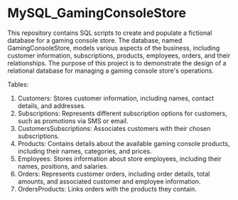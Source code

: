 # MySQL_GamingConsoleStore
This repository contains SQL scripts to create and populate a fictional database for a gaming console store. The database, named GamingConsoleStore, models various aspects of the business, including customer information, subscriptions, products, employees, orders, and their relationships. The purpose of this project is to demonstrate the design of a relational database for managing a gaming console store's operations.

Tables:
1.	Customers: Stores customer information, including names, contact details, and addresses.
2.	Subscriptions: Represents different subscription options for customers, such as promotions via SMS or email.
3.	CustomersSubscriptions: Associates customers with their chosen subscriptions.
4.	Products: Contains details about the available gaming console products, including their names, categories, and prices.
5.	Employees: Stores information about store employees, including their names, positions, and salaries.
6.	Orders: Represents customer orders, including order details, total amounts, and associated customer and employee information.
7.	OrdersProducts: Links orders with the products they contain.
